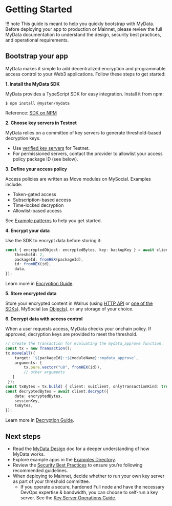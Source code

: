 # Getting Started

!!! note
    This guide is meant to help you quickly bootstrap with MyData. Before deploying your app to production or Mainnet, please review the full MyData documentation to understand the design, security best practices, and operational requirements.

## Bootstrap your app

MyData makes it simple to add decentralized encryption and programmable access control to your Web3 applications. Follow these steps to get started:

**1. Install the MyData SDK**

MyData provides a TypeScript SDK for easy integration. Install it from npm:

```shell
$ npm install @mysten/mydata
```

Reference: [SDK on NPM](https://www.npmjs.com/package/@mysten/mydata)

**2. Choose key servers in Testnet**

MyData relies on a committee of key servers to generate threshold-based decryption keys.

- Use [verified key servers](./Pricing.md#verified-key-servers) for Testnet.
- For permissioned servers, contact the provider to allowlist your access policy package ID (see below).

**3. Define your access policy**

Access policies are written as Move modules on MySocial. Examples include:

- Token-gated access
- Subscription-based access
- Time-locked decryption
- Allowlist-based access

See [Example patterns](./ExamplePatterns.md) to help you get started.

**4. Encrypt your data**

Use the SDK to encrypt data before storing it:

```typescript
const { encryptedObject: encryptedBytes, key: backupKey } = await client.encrypt({
    threshold: 2,
    packageId: fromHEX(packageId),
    id: fromHEX(id),
    data,
});
```

Learn more in [Encryption Guide](./UsingMyData.md#encryption).

**5. Store encrypted data**

Store your encrypted content in Walrus (using [HTTP API](https://docs.wal.app/usage/web-api.html) or [one of the SDKs](https://docs.wal.app/usage/sdks.html)), MySocial (as [Objects](https://docs.mys.io/concepts/object-model)), or any storage of your choice.

**6. Decrypt data with access control**

When a user requests access, MyData checks your onchain policy. If approved, decryption keys are provided to meet the threshold.

```typescript
// Create the Transaction for evaluating the mydata_approve function.
const tx = new Transaction();
tx.moveCall({
    target: `${packageId}::${moduleName}::mydata_approve`, 
    arguments: [
        tx.pure.vector("u8", fromHEX(id)),
        // other arguments
   ]
 });  
const txBytes = tx.build( { client: suiClient, onlyTransactionKind: true })
const decryptedBytes = await client.decrypt({
    data: encryptedBytes,
    sessionKey,
    txBytes,
});
```

Learn more in [Decryption Guide](./UsingMyData.md#decryption).

## Next steps

- Read the [MyData Design](./Design.md) doc for a deeper understanding of how MyData works.
- Explore example apps in the [Examples Directory](https://github.com/MystenLabs/mydata/tree/main/examples).
- Review the [Security Best Practices](./SecurityBestPractices.md) to ensure you’re following recommended guidelines.
- When deploying to Mainnet, decide whether to run your own key server as part of your threshold committee.
    - If you operate a secure, hardened Full node and have the necessary DevOps expertise & bandwidth, you can choose to self-run a key server. See the [Key Server Operations Guide](./KeyServerOps.md).
